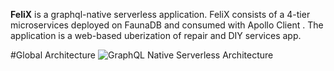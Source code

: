**FeliX** is a graphql-native serverless application.
FeliX consists of a 4-tier microservices deployed on FaunaDB and consumed with Apollo Client . The application is a
web-based uberization of repair and DIY services app.

#Global Architecture
![GraphQL Native Serverless Architecture](https://drive.google.com/file/d/1hyqoPrVKcZ76lY7CHCVaePctzhdb5lvr/view?usp=sharing)
